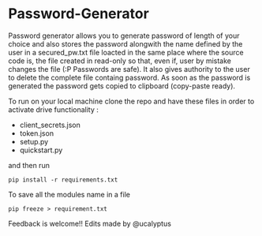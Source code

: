 # Password-Generator 

Password generator allows you to generate password of length of your choice and also stores the password alongwith the name defined by the user in a secured_pw.txt file loacted in the same place where the source code is, the file created in read-only so that, even if, user by mistake changes the file (:P Passwords are safe). It also gives authority to the user to delete the complete file containg password.
As soon as the password is generated the password gets copied to clipboard (copy-paste ready).

To run on your local machine clone the repo and have these files in order to activate drive functionality :

* client_secrets.json
* token.json
* setup.py
* quickstart.py

and then run

`pip install -r requirements.txt `


To save all the modules name in a file

`pip freeze > requirement.txt`

Feedback is welcome!!
Edits made by @ucalyptus
